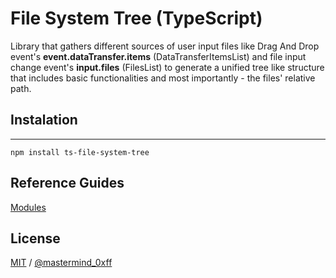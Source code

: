 # File System Tree (TypeScript)
Library that gathers different sources of user input files like Drag And Drop event's **event.dataTransfer.items** (DataTransferItemsList) and file input change event's **input.files** (FilesList) to generate a unified tree like structure that includes basic functionalities and most importantly - the files' relative path.

## Instalation
--------------------------------------------------------------------------------

```
npm install ts-file-system-tree
```


## Reference Guides
[Modules](https://github.com/mastermind-0xff/ts-file-system-tree/blob/main/docs/classes/FileSystemTreeDirectory.FileSystemTreeDirectory.md)


## License
[MIT](https://github.com/mastermind-0xff/ts-file-system-tree/blob/main/LICENSE) / [@mastermind_0xff](https://github.com/mastermind-0xff)
